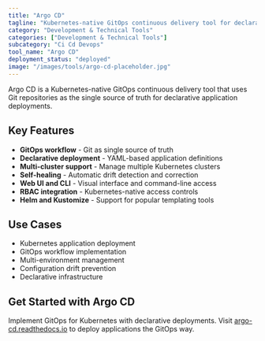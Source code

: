 ```yaml
---
title: "Argo CD"
tagline: "Kubernetes-native GitOps continuous delivery tool for declarative app deployments"
category: "Development & Technical Tools"
categories: ["Development & Technical Tools"]
subcategory: "Ci Cd Devops"
tool_name: "Argo CD"
deployment_status: "deployed"
image: "/images/tools/argo-cd-placeholder.jpg"
---
```

Argo CD is a Kubernetes-native GitOps continuous delivery tool that uses Git repositories as the single source of truth for declarative application deployments.

## Key Features

- **GitOps workflow** - Git as single source of truth
- **Declarative deployment** - YAML-based application definitions
- **Multi-cluster support** - Manage multiple Kubernetes clusters
- **Self-healing** - Automatic drift detection and correction
- **Web UI and CLI** - Visual interface and command-line access
- **RBAC integration** - Kubernetes-native access controls
- **Helm and Kustomize** - Support for popular templating tools

## Use Cases

- Kubernetes application deployment
- GitOps workflow implementation
- Multi-environment management
- Configuration drift prevention
- Declarative infrastructure

## Get Started with Argo CD

Implement GitOps for Kubernetes with declarative deployments. Visit [argo-cd.readthedocs.io](https://argo-cd.readthedocs.io) to deploy applications the GitOps way.